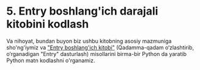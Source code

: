 # 5. Entry boshlang'ich darajali kitobini kodlash

Va nihoyat, bundan buyon biz ushbu kitobning asosiy mazmuniga sho'ng'iymiz va  ["Entry boshlang'ich kitobi"](https://ufe.gitbook.io/entry\_basic) (Qadamma-qadam o‘zlashtirib, o‘rganadigan "Entry" dasturlash) misollarini birma-bir Python da yaratib Python matn kodlashni o'rganamiz.
